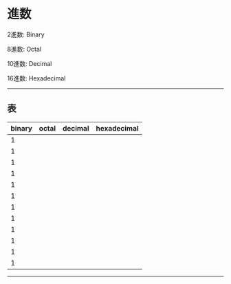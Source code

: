 # 進数

2進数:  Binary 

8進数:  Octal

10進数: Decimal

16進数: Hexadecimal

---

## 表

|binary|octal|decimal|hexadecimal|
|------|-----|-------|-----------|
|1     |     |       |           |
|1     |     |       |           |
|1     |     |       |           |
|1     |     |       |           |
|1     |     |       |           |
|1     |     |       |           |
|1     |     |       |           |
|1     |     |       |           |
|1     |     |       |           |
|1     |     |       |           |
|1     |     |       |           |
|1     |     |       |           |

---

